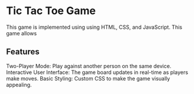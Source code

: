 # Tic Tac Toe Game
This game is implemented using using HTML, CSS, and JavaScript. This game allows 
## Features
Two-Player Mode: Play against another person on the same device.
Interactive User Interface: The game board updates in real-time as players make moves.
Basic Styling: Custom CSS to make the game visually appealing.
